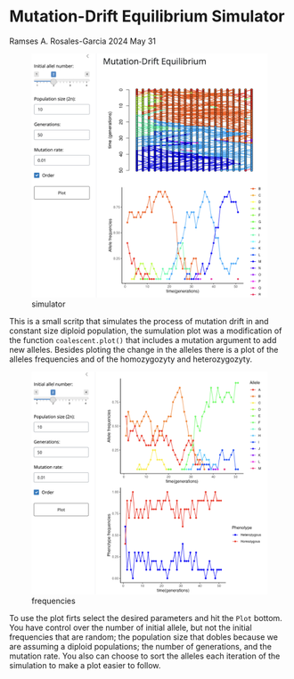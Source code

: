 Mutation-Drift Equilibrium Simulator
================
Ramses A. Rosales-Garcia
2024 May 31

<figure>
<img src="media/image1.png" alt="simulator" />
<figcaption aria-hidden="true">simulator</figcaption>
</figure>

This is a small scritp that simulates the process of mutation drift in
and constant size diploid population, the sumulation plot was a
modification of the function `coalescent.plot()` that includes a
mutation argument to add new alleles. Besides ploting the change in the
alleles there is a plot of the alleles frequencies and of the
homozygozyty and heterozygozyty.

<figure>
<img src="media/image2.png" alt="frequencies" />
<figcaption aria-hidden="true">frequencies</figcaption>
</figure>

To use the plot firts select the desired parameters and hit the `Plot`
bottom. You have control over the number of initial allele, but not the
initial frequencies that are random; the population size that dobles
because we are assuming a diploid populations; the number of
generations, and the mutation rate. You also can choose to sort the
alleles each iteration of the simulation to make a plot easier to
follow.

